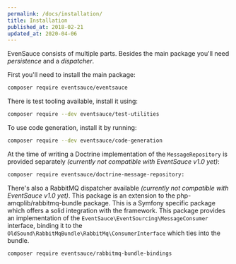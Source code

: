 ```yaml
---
permalink: /docs/installation/
title: Installation
published_at: 2018-02-21
updated_at: 2020-04-06
---
```


EvenSauce consists of multiple parts. Besides the main package you'll need _persistence_ and a _dispatcher_.

First you'll need to install the main package:

```bash
composer require eventsauce/eventsauce
```

There is test tooling available, install it using:

```bash
composer require --dev eventsauce/test-utilities
```

To use code generation, install it by running:

```bash
composer require --dev eventsauce/code-generation
```

At the time of writing a Doctrine implementation of the `MessageRepository` is provided separately _(currently not compatible with EventSauce v1.0 yet)_:

```bash
composer require eventsauce/doctrine-message-repository:
```

There's also a RabbitMQ dispatcher available _(currently not compatible with EventSauce v1.0 yet)_. This package is an extension to the php-amqplib/rabbitmq-bundle package.
This is a Symfony specific package which offers a solid integration with the framework. This package provides an
implementation of the `EventSauce\EventSourcing\MessageConsumer` interface, binding it to the
`OldSound\RabbitMqBundle\RabbitMq\ConsumerInterface` which ties into the bundle.

```bash
composer require eventsauce/rabbitmq-bundle-bindings
```
